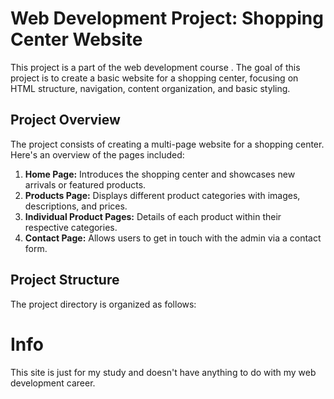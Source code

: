 # Web Development Project: Shopping Center Website

This project is a part of the web development course . The goal of this project is to create a basic website for a shopping center, focusing on HTML structure, navigation, content organization, and basic styling.

## Project Overview

The project consists of creating a multi-page website for a shopping center. Here's an overview of the pages included:

1. **Home Page:** Introduces the shopping center and showcases new arrivals or featured products.
2. **Products Page:** Displays different product categories with images, descriptions, and prices.
3. **Individual Product Pages:** Details of each product within their respective categories.
4. **Contact Page:** Allows users to get in touch with the admin via a contact form.

## Project Structure

The project directory is organized as follows:

# Info
This site is just for my study and doesn't have anything to do with my web development career.

